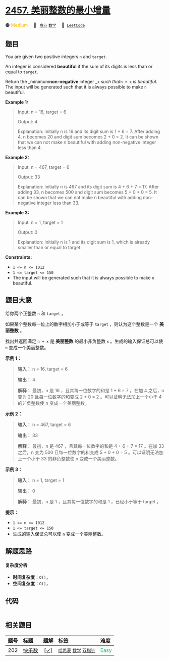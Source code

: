 # [2457. 美丽整数的最小增量](https://leetcode.com/problems/minimum-addition-to-make-integer-beautiful)

🟠 <font color=#ffb800>Medium</font>&emsp; 🔖&ensp; [`贪心`](/tag/greedy.md) [`数学`](/tag/math.md)&emsp; 🔗&ensp;[`LeetCode`](https://leetcode.com/problems/minimum-addition-to-make-integer-beautiful)

## 题目

You are given two positive integers `n` and `target`.

An integer is considered **beautiful** if the sum of its digits is less than
or equal to `target`.

Return the _minimum**non-negative** integer _`x` _such that_`n + x` _is
beautiful_. The input will be generated such that it is always possible to
make `n` beautiful.



**Example 1:**

> Input: n = 16, target = 6
> 
> Output: 4
> 
> Explanation: Initially n is 16 and its digit sum is 1 + 6 = 7. After adding 4, n becomes 20 and digit sum becomes 2 + 0 = 2. It can be shown that we can not make n beautiful with adding non-negative integer less than 4.

**Example 2:**

> Input: n = 467, target = 6
> 
> Output: 33
> 
> Explanation: Initially n is 467 and its digit sum is 4 + 6 + 7 = 17. After adding 33, n becomes 500 and digit sum becomes 5 + 0 + 0 = 5. It can be shown that we can not make n beautiful with adding non-negative integer less than 33.

**Example 3:**

> Input: n = 1, target = 1
> 
> Output: 0
> 
> Explanation: Initially n is 1 and its digit sum is 1, which is already smaller than or equal to target.

**Constraints:**

  * `1 <= n <= 1012`
  * `1 <= target <= 150`
  * The input will be generated such that it is always possible to make `n` beautiful.


## 题目大意

给你两个正整数 `n` 和 `target` 。

如果某个整数每一位上的数字相加小于或等于 `target` ，则认为这个整数是一个 **美丽整数** 。

找出并返回满足 `n + x` 是 **美丽整数** 的最小非负整数 `x` 。生成的输入保证总可以使 `n` 变成一个美丽整数。



**示例 1：**

> 
> 
> 
> 
> 
> **输入：** n = 16, target = 6
> 
> **输出：** 4
> 
> **解释：** 最初，n 是 16 ，且其每一位数字的和是 1 + 6 = 7 。在加 4 之后，n 变为 20 且每一位数字的和变成 2 + 0 = 2 。可以证明无法加上一个小于 4 的非负整数使 n 变成一个美丽整数。
> 
> 

**示例 2：**

> 
> 
> 
> 
> 
> **输入：** n = 467, target = 6
> 
> **输出：** 33
> 
> **解释：** 最初，n 是 467 ，且其每一位数字的和是 4 + 6 + 7 = 17 。在加 33 之后，n 变为 500 且每一位数字的和变成 5 + 0 + 0 = 5 。可以证明无法加上一个小于 33 的非负整数使 n 变成一个美丽整数。

**示例 3：**

> 
> 
> 
> 
> 
> **输入：** n = 1, target = 1
> 
> **输出：** 0
> 
> **解释：** 最初，n 是 1 ，且其每一位数字的和是 1 ，已经小于等于 target 。
> 
> 



**提示：**

  * `1 <= n <= 1012`
  * `1 <= target <= 150`
  * 生成的输入保证总可以使 `n` 变成一个美丽整数。


## 解题思路

#### 复杂度分析

- **时间复杂度**：`O()`，
- **空间复杂度**：`O()`，

## 代码

```javascript

```

## 相关题目

<!-- prettier-ignore -->
| 题号 | 标题 | 题解 | 标签 | 难度 |
| :------: | :------ | :------: | :------ | :------ |
| 202 | [快乐数](https://leetcode.com/problems/happy-number) | [[✓]](/problem/0202.md) |  [`哈希表`](/tag/hash-table.md) [`数学`](/tag/math.md) [`双指针`](/tag/two-pointers.md) | <font color=#15bd66>Easy</font> |